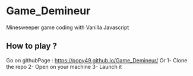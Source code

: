 # Game_Demineur
Minesweeper game coding with Vanilla Javascript


## How to play ?
Go on githubPage : https://popy49.github.io/Game_Demineur/
Or 
1- Clone the repo
2- Open on your machine
3- Launch it

